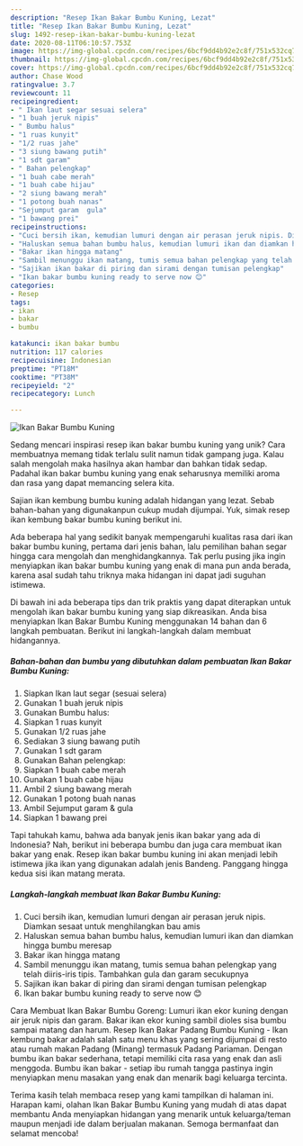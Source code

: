 ```yaml
---
description: "Resep Ikan Bakar Bumbu Kuning, Lezat"
title: "Resep Ikan Bakar Bumbu Kuning, Lezat"
slug: 1492-resep-ikan-bakar-bumbu-kuning-lezat
date: 2020-08-11T06:10:57.753Z
image: https://img-global.cpcdn.com/recipes/6bcf9dd4b92e2c8f/751x532cq70/ikan-bakar-bumbu-kuning-foto-resep-utama.jpg
thumbnail: https://img-global.cpcdn.com/recipes/6bcf9dd4b92e2c8f/751x532cq70/ikan-bakar-bumbu-kuning-foto-resep-utama.jpg
cover: https://img-global.cpcdn.com/recipes/6bcf9dd4b92e2c8f/751x532cq70/ikan-bakar-bumbu-kuning-foto-resep-utama.jpg
author: Chase Wood
ratingvalue: 3.7
reviewcount: 11
recipeingredient:
- " Ikan laut segar sesuai selera"
- "1 buah jeruk nipis"
- " Bumbu halus"
- "1 ruas kunyit"
- "1/2 ruas jahe"
- "3 siung bawang putih"
- "1 sdt garam"
- " Bahan pelengkap"
- "1 buah cabe merah"
- "1 buah cabe hijau"
- "2 siung bawang merah"
- "1 potong buah nanas"
- "Sejumput garam  gula"
- "1 bawang prei"
recipeinstructions:
- "Cuci bersih ikan, kemudian lumuri dengan air perasan jeruk nipis. Diamkan sesaat untuk menghilangkan bau amis"
- "Haluskan semua bahan bumbu halus, kemudian lumuri ikan dan diamkan hingga bumbu meresap"
- "Bakar ikan hingga matang"
- "Sambil menunggu ikan matang, tumis semua bahan pelengkap yang telah diiris-iris tipis. Tambahkan gula dan garam secukupnya"
- "Sajikan ikan bakar di piring dan sirami dengan tumisan pelengkap"
- "Ikan bakar bumbu kuning ready to serve now 😊"
categories:
- Resep
tags:
- ikan
- bakar
- bumbu

katakunci: ikan bakar bumbu 
nutrition: 117 calories
recipecuisine: Indonesian
preptime: "PT18M"
cooktime: "PT38M"
recipeyield: "2"
recipecategory: Lunch

---
```



![Ikan Bakar Bumbu Kuning](https://img-global.cpcdn.com/recipes/6bcf9dd4b92e2c8f/751x532cq70/ikan-bakar-bumbu-kuning-foto-resep-utama.jpg)

Sedang mencari inspirasi resep ikan bakar bumbu kuning yang unik? Cara membuatnya memang tidak terlalu sulit namun tidak gampang juga. Kalau salah mengolah maka hasilnya akan hambar dan bahkan tidak sedap. Padahal ikan bakar bumbu kuning yang enak seharusnya memiliki aroma dan rasa yang dapat memancing selera kita.

Sajian ikan kembung bumbu kuning adalah hidangan yang lezat. Sebab bahan-bahan yang digunakanpun cukup mudah dijumpai. Yuk, simak resep ikan kembung bakar bumbu kuning berikut ini.

Ada beberapa hal yang sedikit banyak mempengaruhi kualitas rasa dari ikan bakar bumbu kuning, pertama dari jenis bahan, lalu pemilihan bahan segar hingga cara mengolah dan menghidangkannya. Tak perlu pusing jika ingin menyiapkan ikan bakar bumbu kuning yang enak di mana pun anda berada, karena asal sudah tahu triknya maka hidangan ini dapat jadi suguhan istimewa.


Di bawah ini ada beberapa tips dan trik praktis yang dapat diterapkan untuk mengolah ikan bakar bumbu kuning yang siap dikreasikan. Anda bisa menyiapkan Ikan Bakar Bumbu Kuning menggunakan 14 bahan dan 6 langkah pembuatan. Berikut ini langkah-langkah dalam membuat hidangannya.

<!--inarticleads1-->

##### Bahan-bahan dan bumbu yang dibutuhkan dalam pembuatan Ikan Bakar Bumbu Kuning:

1. Siapkan  Ikan laut segar (sesuai selera)
1. Gunakan 1 buah jeruk nipis
1. Gunakan  Bumbu halus:
1. Siapkan 1 ruas kunyit
1. Gunakan 1/2 ruas jahe
1. Sediakan 3 siung bawang putih
1. Gunakan 1 sdt garam
1. Gunakan  Bahan pelengkap:
1. Siapkan 1 buah cabe merah
1. Gunakan 1 buah cabe hijau
1. Ambil 2 siung bawang merah
1. Gunakan 1 potong buah nanas
1. Ambil Sejumput garam &amp; gula
1. Siapkan 1 bawang prei


Tapi tahukah kamu, bahwa ada banyak jenis ikan bakar yang ada di Indonesia? Nah, berikut ini beberapa bumbu dan juga cara membuat ikan bakar yang enak. Resep ikan bakar bumbu kuning ini akan menjadi lebih istimewa jika ikan yang digunakan adalah jenis Bandeng. Panggang hingga kedua sisi ikan matang merata. 

<!--inarticleads2-->

##### Langkah-langkah membuat Ikan Bakar Bumbu Kuning:

1. Cuci bersih ikan, kemudian lumuri dengan air perasan jeruk nipis. Diamkan sesaat untuk menghilangkan bau amis
1. Haluskan semua bahan bumbu halus, kemudian lumuri ikan dan diamkan hingga bumbu meresap
1. Bakar ikan hingga matang
1. Sambil menunggu ikan matang, tumis semua bahan pelengkap yang telah diiris-iris tipis. Tambahkan gula dan garam secukupnya
1. Sajikan ikan bakar di piring dan sirami dengan tumisan pelengkap
1. Ikan bakar bumbu kuning ready to serve now 😊


Cara Membuat Ikan Bakar Bumbu Goreng: Lumuri ikan ekor kuning dengan air jeruk nipis dan garam. Bakar ikan ekor kuning sambil dioles sisa bumbu sampai matang dan harum. Resep Ikan Bakar Padang Bumbu Kuning - Ikan kembung bakar adalah salah satu menu khas yang sering dijumpai di resto atau rumah makan Padang (Minang) termasuk Padang Pariaman. Dengan bumbu ikan bakar sederhana, tetapi memiliki cita rasa yang enak dan asli menggoda. Bumbu ikan bakar - setiap ibu rumah tangga pastinya ingin menyiapkan menu masakan yang enak dan menarik bagi keluarga tercinta. 

Terima kasih telah membaca resep yang kami tampilkan di halaman ini. Harapan kami, olahan Ikan Bakar Bumbu Kuning yang mudah di atas dapat membantu Anda menyiapkan hidangan yang menarik untuk keluarga/teman maupun menjadi ide dalam berjualan makanan. Semoga bermanfaat dan selamat mencoba!
